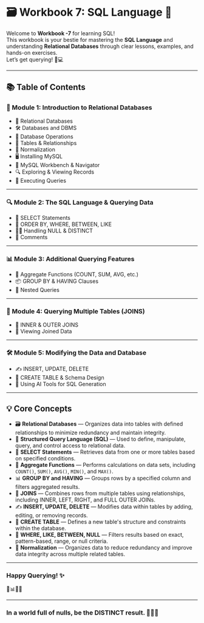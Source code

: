 # 🗃️ Workbook 7: SQL Language 📘

Welcome to **Workbook -7** for learning SQL!  
This workbook is your bestie for mastering the **SQL Language** and understanding **Relational Databases** through clear lessons, examples, and hands-on exercises.  
Let’s get querying! 🧠💻

---

## 📚 Table of Contents

### 📌 Module 1: Introduction to Relational Databases
- 🧩 Relational Databases
- 🛠️ Databases and DBMS
- 🔄 Database Operations
- 🧱 Tables & Relationships
- 🧹 Normalization
- 🖥️ Installing MySQL
- 🧭 MySQL Workbench & Navigator
- 🔍 Exploring & Viewing Records
- 🧪 Executing Queries

---

### 🔍 Module 2: The SQL Language & Querying Data
- 📄 SELECT Statements
- 🧮 ORDER BY, WHERE, BETWEEN, LIKE
- 🧑‍💻 Handling NULL & DISTINCT
- 💬 Comments

---

### 📊 Module 3: Additional Querying Features
- 🧾 Aggregate Functions (COUNT, SUM, AVG, etc.)
- 📦 GROUP BY & HAVING Clauses
- 🧪 Nested Queries

---

### 🔗 Module 4: Querying Multiple Tables (JOINS)
- 🧷 INNER & OUTER JOINS
- 🔎 Viewing Joined Data

---

### 🛠️ Module 5: Modifying the Data and Database
- ✍️ INSERT, UPDATE, DELETE
- 🧱 CREATE TABLE & Schema Design
- 🤖 Using AI Tools for SQL Generation

---

## 💡 Core Concepts

- 🗃️ **Relational Databases** — Organizes data into tables with defined relationships to minimize redundancy and maintain integrity.  
- 💬 **Structured Query Language (SQL)** — Used to define, manipulate, query, and control access to relational data.  
- 📄 **SELECT Statements** — Retrieves data from one or more tables based on specified conditions.  
- 🧮 **Aggregate Functions** — Performs calculations on data sets, including `COUNT()`, `SUM()`, `AVG()`, `MIN()`, and `MAX()`.  
- 📊 **GROUP BY and HAVING** — Groups rows by a specified column and filters aggregated results.  
- 🔗 **JOINS** — Combines rows from multiple tables using relationships, including INNER, LEFT, RIGHT, and FULL OUTER JOINs.  
- ✍️ **INSERT, UPDATE, DELETE** — Modifies data within tables by adding, editing, or removing records.  
- 🧱 **CREATE TABLE** — Defines a new table's structure and constraints within the database.  
- 🔎 **WHERE, LIKE, BETWEEN, NULL** — Filters results based on exact, pattern-based, range, or null criteria.  
- 🧠 **Normalization** — Organizes data to reduce redundancy and improve data integrity across multiple related tables.

---

### Happy Querying! ✨  
🧠📊🧑‍💻  

---

### In a world full of nulls, be the DISTINCT result. 💁‍♀️🧠
